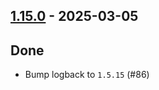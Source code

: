 ## [1.15.0](https://github.com/kevin-lee/logback-scala-interop/issues?q=is%3Aissue+is%3Aclosed+milestone%3Am24) - 2025-03-05

## Done
* Bump logback to `1.5.15` (#86)

